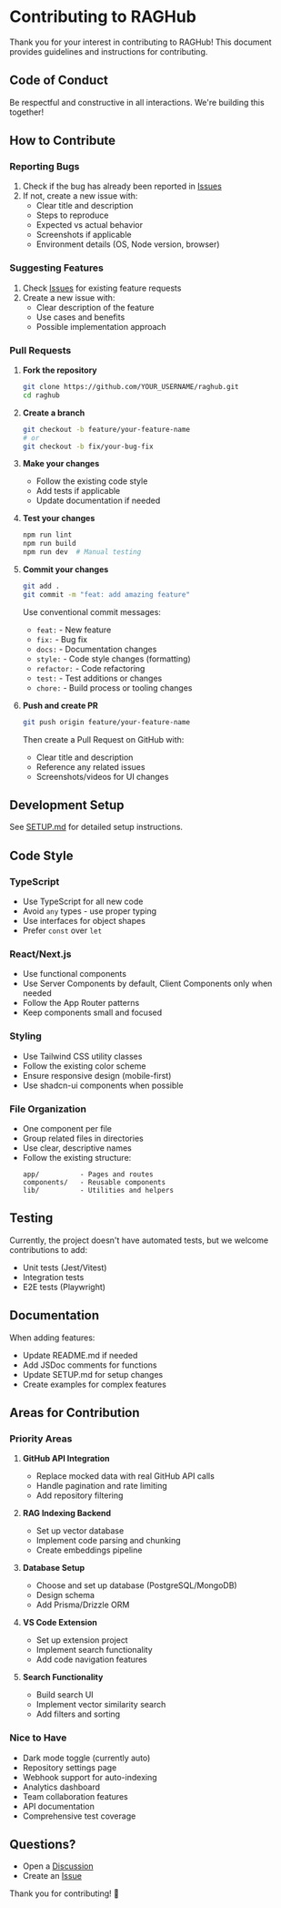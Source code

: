# Contributing to RAGHub

Thank you for your interest in contributing to RAGHub! This document provides guidelines and instructions for contributing.

## Code of Conduct

Be respectful and constructive in all interactions. We're building this together!

## How to Contribute

### Reporting Bugs

1. Check if the bug has already been reported in [Issues](https://github.com/IyedBecheikh/raghub/issues)
2. If not, create a new issue with:
   - Clear title and description
   - Steps to reproduce
   - Expected vs actual behavior
   - Screenshots if applicable
   - Environment details (OS, Node version, browser)

### Suggesting Features

1. Check [Issues](https://github.com/IyedBecheikh/raghub/issues) for existing feature requests
2. Create a new issue with:
   - Clear description of the feature
   - Use cases and benefits
   - Possible implementation approach

### Pull Requests

1. **Fork the repository**
   ```bash
   git clone https://github.com/YOUR_USERNAME/raghub.git
   cd raghub
   ```

2. **Create a branch**
   ```bash
   git checkout -b feature/your-feature-name
   # or
   git checkout -b fix/your-bug-fix
   ```

3. **Make your changes**
   - Follow the existing code style
   - Add tests if applicable
   - Update documentation if needed

4. **Test your changes**
   ```bash
   npm run lint
   npm run build
   npm run dev  # Manual testing
   ```

5. **Commit your changes**
   ```bash
   git add .
   git commit -m "feat: add amazing feature"
   ```
   
   Use conventional commit messages:
   - `feat:` - New feature
   - `fix:` - Bug fix
   - `docs:` - Documentation changes
   - `style:` - Code style changes (formatting)
   - `refactor:` - Code refactoring
   - `test:` - Test additions or changes
   - `chore:` - Build process or tooling changes

6. **Push and create PR**
   ```bash
   git push origin feature/your-feature-name
   ```
   
   Then create a Pull Request on GitHub with:
   - Clear title and description
   - Reference any related issues
   - Screenshots/videos for UI changes

## Development Setup

See [SETUP.md](SETUP.md) for detailed setup instructions.

## Code Style

### TypeScript

- Use TypeScript for all new code
- Avoid `any` types - use proper typing
- Use interfaces for object shapes
- Prefer `const` over `let`

### React/Next.js

- Use functional components
- Use Server Components by default, Client Components only when needed
- Follow the App Router patterns
- Keep components small and focused

### Styling

- Use Tailwind CSS utility classes
- Follow the existing color scheme
- Ensure responsive design (mobile-first)
- Use shadcn-ui components when possible

### File Organization

- One component per file
- Group related files in directories
- Use clear, descriptive names
- Follow the existing structure:
  ```
  app/          - Pages and routes
  components/   - Reusable components
  lib/          - Utilities and helpers
  ```

## Testing

Currently, the project doesn't have automated tests, but we welcome contributions to add:

- Unit tests (Jest/Vitest)
- Integration tests
- E2E tests (Playwright)

## Documentation

When adding features:

- Update README.md if needed
- Add JSDoc comments for functions
- Update SETUP.md for setup changes
- Create examples for complex features

## Areas for Contribution

### Priority Areas

1. **GitHub API Integration**
   - Replace mocked data with real GitHub API calls
   - Handle pagination and rate limiting
   - Add repository filtering

2. **RAG Indexing Backend**
   - Set up vector database
   - Implement code parsing and chunking
   - Create embeddings pipeline

3. **Database Setup**
   - Choose and set up database (PostgreSQL/MongoDB)
   - Design schema
   - Add Prisma/Drizzle ORM

4. **VS Code Extension**
   - Set up extension project
   - Implement search functionality
   - Add code navigation features

5. **Search Functionality**
   - Build search UI
   - Implement vector similarity search
   - Add filters and sorting

### Nice to Have

- Dark mode toggle (currently auto)
- Repository settings page
- Webhook support for auto-indexing
- Analytics dashboard
- Team collaboration features
- API documentation
- Comprehensive test coverage

## Questions?

- Open a [Discussion](https://github.com/IyedBecheikh/raghub/discussions)
- Create an [Issue](https://github.com/IyedBecheikh/raghub/issues)

Thank you for contributing! 🎉
